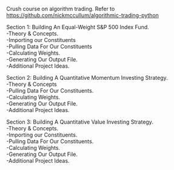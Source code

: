 Crush course on algorithm trading. Refer to https://github.com/nickmccullum/algorithmic-trading-python

Section 1: Building An Equal-Weight S&P 500 Index Fund.   
-Theory & Concepts.   
-Importing our Constituents       
-Pulling Data For Our Constituents     
-Calculating Weights.   
-Generating Our Output File.   
-Additional Project Ideas.   


Section 2: Building A Quantitative Momentum Investing Strategy.   
-Theory & Concepts   
-Pulling Data For Our Constituents.  
-Calculating Weights.  
-Generating Our Output File.  
-Additional Project Ideas.  


Section 3: Building A Quantitative Value Investing Strategy.  
-Theory & Concepts.  
-Importing our Constituents.  
-Pulling Data For Our Constituents.  
-Calculating Weights.  
-Generating Our Output File.  
-Additional Project Ideas.  
